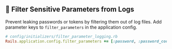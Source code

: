 ## 📝 Filter Sensitive Parameters from Logs
Prevent leaking passwords or tokens by filtering them out of log files. Add parameter keys to `filter_parameters` in the application config.

```ruby
# config/initializers/filter_parameter_logging.rb
Rails.application.config.filter_parameters += [:password, :password_confirmation, :credit_card_number]
```